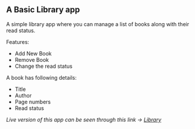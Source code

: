 ## A Basic Library app

A simple library app where you can manage a list of books along with their read status.

Features:
* Add New Book
* Remove Book
* Change the read status 


A book has following details:
* Title
* Author
* Page numbers
* Read status

*Live version of this app can be seen through this link -> [Library](https://anubhavsinghgtm.github.io/library/)*